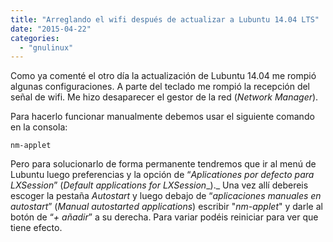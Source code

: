 ```yaml
---
title: "Arreglando el wifi después de actualizar a Lubuntu 14.04 LTS"
date: "2015-04-22"
categories: 
  - "gnulinux"
---
```


Como ya comenté el otro día la actualización de Lubuntu 14.04 me rompió algunas configuraciones. A parte del teclado me rompió la recepción del señal de wifi. Me hizo desaparecer el gestor de la red (_Network Manager_).

Para hacerlo funcionar manualmente debemos usar el siguiente comando en la consola:

```
nm-applet
```

Pero para solucionarlo de forma permanente tendremos que ir al menú de Lubuntu luego preferencias y la opción de “_Aplicationes por defecto para LXSession_” (_Default applications for LXSession__)._ Una vez allí debereis escoger la pestaña _Autostart_ y luego debajo de “_aplicaciones manuales en autostart_” (_Manual autostarted applications_) escribir "_nm-applet_" y darle al botón de “_\+_ _añadir_” a su derecha. Para variar podéis reiniciar para ver que tiene efecto.
